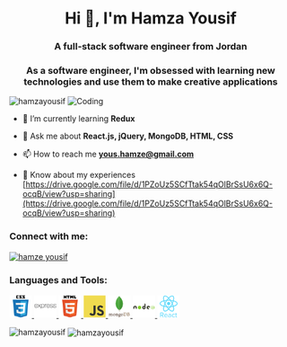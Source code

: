 <h1 align="center">Hi 👋, I'm Hamza Yousif</h1>
<h3 align="center">A full-stack software engineer from Jordan</h3>
<h3 align="center">As a software engineer, I'm obsessed with learning new technologies and use them to make creative applications</h3>
<img align="right" alt="Coding" width="400" src="https://cdn.dribbble.com/users/1162077/screenshots/3848914/programmer.gif">

<p align="left"> <img src="https://komarev.com/ghpvc/?username=hamzayousif&label=Profile%20views&color=0e75b6&style=flat" alt="hamzayousif" /> </p>

- 🌱 I’m currently learning **Redux**

- 💬 Ask me about **React.js, jQuery, MongoDB, HTML, CSS**

- 📫 How to reach me **yous.hamze@gmail.com**

- 📄 Know about my experiences [https://drive.google.com/file/d/1PZoUz5SCfTtak54qOlBrSsU6x6Q-ocqB/view?usp=sharing](https://drive.google.com/file/d/1PZoUz5SCfTtak54qOlBrSsU6x6Q-ocqB/view?usp=sharing)

<h3 align="left">Connect with me:</h3>
<p align="left">
<a href="https://linkedin.com/in/hamze yousif" target="blank"><img align="center" src="https://raw.githubusercontent.com/rahuldkjain/github-profile-readme-generator/master/src/images/icons/Social/linked-in-alt.svg" alt="hamze yousif" height="30" width="40" /></a>
</p>

<h3 align="left">Languages and Tools:</h3>
<p align="left"> <a href="https://www.w3schools.com/css/" target="_blank" rel="noreferrer"> <img src="https://raw.githubusercontent.com/devicons/devicon/master/icons/css3/css3-original-wordmark.svg" alt="css3" width="40" height="40"/> </a> <a href="https://expressjs.com" target="_blank" rel="noreferrer"> <img src="https://raw.githubusercontent.com/devicons/devicon/master/icons/express/express-original-wordmark.svg" alt="express" width="40" height="40"/> </a> <a href="https://www.w3.org/html/" target="_blank" rel="noreferrer"> <img src="https://raw.githubusercontent.com/devicons/devicon/master/icons/html5/html5-original-wordmark.svg" alt="html5" width="40" height="40"/> </a> <a href="https://developer.mozilla.org/en-US/docs/Web/JavaScript" target="_blank" rel="noreferrer"> <img src="https://raw.githubusercontent.com/devicons/devicon/master/icons/javascript/javascript-original.svg" alt="javascript" width="40" height="40"/> </a> <a href="https://www.mongodb.com/" target="_blank" rel="noreferrer"> <img src="https://raw.githubusercontent.com/devicons/devicon/master/icons/mongodb/mongodb-original-wordmark.svg" alt="mongodb" width="40" height="40"/> </a> <a href="https://nodejs.org" target="_blank" rel="noreferrer"> <img src="https://raw.githubusercontent.com/devicons/devicon/master/icons/nodejs/nodejs-original-wordmark.svg" alt="nodejs" width="40" height="40"/> </a> <a href="https://reactjs.org/" target="_blank" rel="noreferrer"> <img src="https://raw.githubusercontent.com/devicons/devicon/master/icons/react/react-original-wordmark.svg" alt="react" width="40" height="40"/> </a> </p>

<p><img align="left" src="https://github-readme-stats.vercel.app/api/top-langs?username=hamzayousif&show_icons=true&locale=en&layout=compact" alt="hamzayousif" /></p>

<p>&nbsp;<img align="center" src="https://github-readme-stats.vercel.app/api?username=hamzayousif&show_icons=true&locale=en" alt="hamzayousif" /></p>
